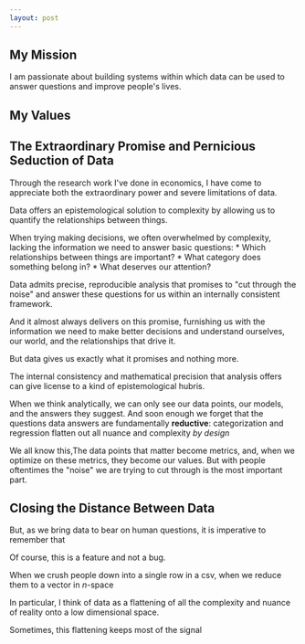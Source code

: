 ```yaml
---
layout: post
---
```

## My Mission
I am passionate about building systems within which data can be used to answer questions and improve people's lives.

## My Values


## The Extraordinary Promise and Pernicious Seduction of Data

Through the research work I've done in economics, I have come to appreciate both the extraordinary power and severe limitations of data.

Data offers an epistemological solution to complexity by allowing us to quantify the relationships between things.  

When trying making decisions, we often overwhelmed by complexity, lacking the information we need to answer basic questions:
    * Which relationships between things are important?
    * What category does something belong in?
    * What deserves our attention?

Data admits precise, reproducible analysis that promises to "cut through the noise" and answer these questions for us within an internally consistent framework.

And it almost always delivers on this promise, furnishing us with the information we need to make better decisions and understand ourselves, our world, and the relationships that drive it.

But data gives us exactly what it promises and nothing more.

The internal consistency and mathematical precision that analysis offers can give license to a kind of epistemological hubris.

When we think analytically, we can only see our data points, our models, and the answers they suggest.   And soon enough we forget that the questions data answers are fundamentally **reductive**: categorization and regression flatten out all nuance and complexity *by design*

We all know this,The data points that matter become metrics, and, when we optimize on these metrics, they become our values. But with people oftentimes the "noise" we are trying to cut through is the most important part.

## Closing the Distance Between Data

But, as we bring data to bear on human questions, it is imperative to remember that

Of course, this is a feature and not a bug.

When we crush people down into a single row in a csv, when we reduce them to a vector in *n*-space

In particular, I think of data as a flattening of
all the complexity and nuance of reality onto a low
dimensional space.  

Sometimes, this flattening keeps most of the signal
